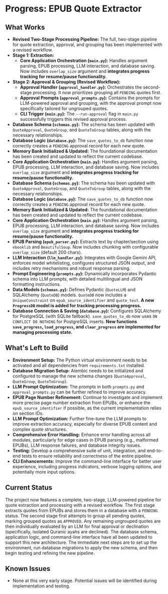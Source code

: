# Progress: EPUB Quote Extractor

## What Works

*   **Revised Two-Stage Processing Pipeline:** The full, two-stage pipeline for quote extraction, approval, and grouping has been implemented with a revised workflow.
*   **Stage 1: Extraction:**
    *   **Core Application Orchestration (`main.py`):** Handles argument parsing, EPUB processing, LLM interaction, and database saving. Now includes `overlap_size` argument and **integrates progress tracking for resume/pause functionality.**
*   **Stage 2: Approval & Grouping (Revised Workflow):**
    *   **Approval Handler (`approval_handler.py`):** Orchestrates the second-stage processing. It now prioritizes grouping all `PENDING` quotes first.
    *   **Approval Prompts (`approval_prompts.py`):** Contains the prompts for LLM-powered approval and grouping, with the approval prompt now specifically tailored for ungrouped quotes.
    *   **CLI Trigger (`main.py`):** The `--run-approval` flag in `main.py` successfully triggers this revised approval process.
*   **Database Schema (`schemas.py`):** The schema has been updated with `QuoteApproval`, `QuoteGroup`, and `QuoteToGroup` tables, along with the necessary relationships.
*   **Database Logic (`database.py`):** The `save_quotes_to_db` function now correctly creates a `PENDING` approval record for each new quote.
*   **Memory Bank Initialized & Updated:** The foundational documentation has been created and updated to reflect the current codebase.
*   **Core Application Orchestration (`main.py`):** Handles argument parsing, EPUB processing, LLM interaction, and database saving. Now includes `overlap_size` argument and **integrates progress tracking for resume/pause functionality.**
*   **Database Schema (`schemas.py`):** The schema has been updated with `QuoteApproval`, `QuoteGroup`, and `QuoteToGroup` tables, along with the necessary relationships.
*   **Database Logic (`database.py`):** The `save_quotes_to_db` function now correctly creates a `PENDING` approval record for each new quote.
*   **Memory Bank Initialized & Updated:** The foundational documentation has been created and updated to reflect the current codebase.
*   **Core Application Orchestration (`main.py`):** Handles argument parsing, EPUB processing, LLM interaction, and database saving. Now includes `overlap_size` argument and **integrates progress tracking for resume/pause functionality.**
*   **EPUB Parsing (`epub_parser.py`):** Extracts text by chapter/section using `ebooklib` and `BeautifulSoup`. Now includes chunking with configurable `overlap_size` (default 200 chars).
*   **LLM Interaction (`llm_handler.py`):** Integrates with Google Gemini API, enforces model whitelisting, configures structured JSON output, and includes retry mechanisms and robust response parsing.
*   **Prompt Engineering (`prompts.py`):** Dynamically incorporates Pydantic schema into LLM prompts, with detailed multilingual and JSON formatting instructions.
*   **Data Models (`schemas.py`):** Defines Pydantic (`QuoteLLM`) and SQLAlchemy (`QuoteDB`) models. `QuoteDB` now includes a `UniqueConstraint` on `epub_source_identifier` and `quote_text`. **A new `ProgressDB` model is added for tracking processing progress.**
*   **Database Connection & Saving (`database.py`):** Configures SQLAlchemy for PostgreSQL (with SQLite fallback). `save_quotes_to_db` now uses `ON CONFLICT DO NOTHING` for PostgreSQL inserts. **New functions `save_progress`, `load_progress`, and `clear_progress` are implemented for managing processing state.**

## What's Left to Build

*   **Environment Setup:** The Python virtual environment needs to be activated and all dependencies from `requirements.txt` installed.
*   **Database Migration Setup:** Alembic needs to be initialized and configured to manage the new schema changes (`QuoteApproval`, `QuoteGroup`, `QuoteToGroup`).
*   **LLM Prompt Optimization:** The prompts in both `prompts.py` and `approval_prompts.py` can be further refined to improve accuracy.
*   **EPUB Page Number Refinement:** Continue to investigate and implement more precise page number extraction from EPUBs, or enhance the `epub_source_identifier` if possible, as the current implementation relies on section IDs.
*   **LLM Prompt Optimization:** Further fine-tune the LLM prompts to improve extraction accuracy, especially for diverse EPUB content and complex quote structures.
*   **Comprehensive Error Handling:** Enhance error handling across all modules, particularly for edge cases in EPUB parsing (e.g., malformed EPUBs), LLM response failures, and database integrity issues.
*   **Testing:** Develop a comprehensive suite of unit, integration, and end-to-end tests to ensure reliability and correctness of the entire pipeline.
*   **CLI Enhancements:** Improve the command-line interface for better user experience, including progress indicators, verbose logging options, and potentially more input options.

## Current Status

The project now features a complete, two-stage, LLM-powered pipeline for quote extraction and processing with a revised workflow. The first stage extracts quotes from EPUBs and stores them in a database with a `PENDING` status. The second stage first attempts to group all pending quotes, marking grouped quotes as `APPROVED`. Any remaining ungrouped quotes are then individually evaluated by an LLM for final approval or declination (specifically, isolated Quranic ayahs are declined). The database schema, application logic, and command-line interface have all been updated to support this new architecture. The immediate next steps are to set up the environment, run database migrations to apply the new schema, and then begin testing and refining the new pipeline.

## Known Issues

*   None at this very early stage. Potential issues will be identified during implementation and testing.
